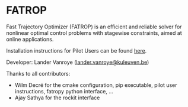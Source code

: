 # FATROP

Fast Trajectory Optimizer (FATROP) is an efficient and reliable solver for nonlinear optimal control problems with stagewise constraints, aimed at online applications.

Installation instructions for Pilot Users can be found [here](./PILOT_USER_INSTRUCTIONS.md).

Developer: Lander Vanroye (lander.vanroye@kuleuven.be)

Thanks to all contributors:
- Wilm Decré for the cmake configuration, pip executable, pilot user instructions, fatropy python interface, ...
- Ajay Sathya for the rockit interface

